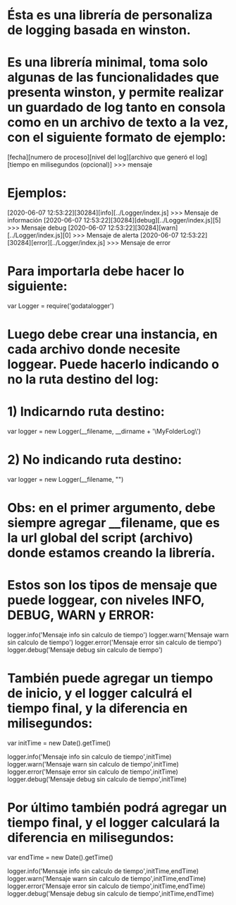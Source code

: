 
# Ésta es una librería de personaliza de logging basada en winston.
# Es una librería minimal, toma solo algunas de las funcionalidades que presenta winston, y permite realizar un guardado de log tanto en consola como en un archivo de texto a la vez, con el siguiente formato de ejemplo: 

[fecha][numero de proceso][nivel del log][archivo que generó el log][tiempo en milisegundos (opcional)] >>> mensaje

# Ejemplos: 

[2020-06-07 12:53:22][30284][info][../Logger/index.js] >>> Mensaje de información
[2020-06-07 12:53:22][30284][debug][../Logger/index.js][5] >>> Mensaje debug 
[2020-06-07 12:53:22][30284][warn][../Logger/index.js][0] >>> Mensaje de alerta 
[2020-06-07 12:53:22][30284][error][../Logger/index.js] >>> Mensaje de error 

# Para importarla debe hacer lo siguiente: 

var Logger = require('godatalogger')

# Luego debe crear una instancia, en cada archivo donde necesite loggear. Puede hacerlo indicando o no la ruta destino del log: 

# 1) Indicarndo ruta destino: 

var logger = new Logger(__filename, __dirname + '\\MyFolderLog\\')

# 2) No indicando ruta destino: 

var logger = new Logger(__filename, "")

# Obs: en el primer argumento, debe siempre agregar __filename, que es la url global del script (archivo) donde estamos creando la librería.


# Estos son los tipos de mensaje que puede loggear, con niveles INFO, DEBUG, WARN y ERROR: 

  logger.info('Mensaje info sin calculo de tiempo')
  logger.warn('Mensaje warn sin calculo de tiempo')
  logger.error('Mensaje error sin calculo de tiempo')
  logger.debug('Mensaje debug sin calculo de tiempo')

  # También puede agregar un tiempo de inicio, y el logger calculrá el tiempo final, y la diferencia en milisegundos: 

  var initTime = new Date().getTime()

  logger.info('Mensaje info sin calculo de tiempo',initTime)
  logger.warn('Mensaje warn sin calculo de tiempo',initTime)
  logger.error('Mensaje error sin calculo de tiempo',initTime)
  logger.debug('Mensaje debug sin calculo de tiempo',initTime)

# Por último también podrá agregar un tiempo final, y el logger calculará la diferencia en milisegundos: 

  var endTime = new Date().getTime()

  logger.info('Mensaje info sin calculo de tiempo',initTime,endTime)
  logger.warn('Mensaje warn sin calculo de tiempo',initTime,endTime)
  logger.error('Mensaje error sin calculo de tiempo',initTime,endTime)
  logger.debug('Mensaje debug sin calculo de tiempo',initTime,endTime)
